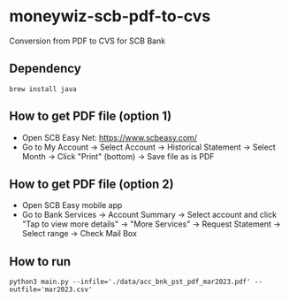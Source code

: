 # moneywiz-scb-pdf-to-cvs
Conversion from PDF to CVS for SCB Bank

## Dependency
`brew install java`

## How to get PDF file (option 1)
- Open SCB Easy Net: https://www.scbeasy.com/
- Go to My Account -> Select Account -> Historical Statement -> Select Month -> Click "Print" (bottom) -> Save file as is PDF 

## How to get PDF file (option 2)
- Open SCB Easy mobile app
- Go to Bank Services -> Account Summary -> Select account and click "Tap to view more details" -> "More Services" -> Request Statement -> Select range -> Check Mail Box 

## How to run
`python3 main.py --infile='./data/acc_bnk_pst_pdf_mar2023.pdf' --outfile='mar2023.csv'`

